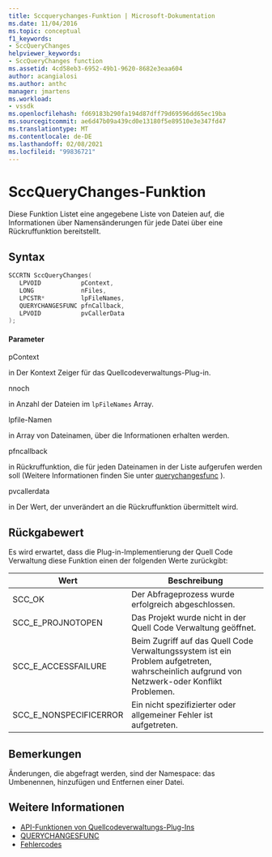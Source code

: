 ```yaml
---
title: Sccquerychanges-Funktion | Microsoft-Dokumentation
ms.date: 11/04/2016
ms.topic: conceptual
f1_keywords:
- SccQueryChanges
helpviewer_keywords:
- SccQueryChanges function
ms.assetid: 4cd58eb3-6952-49b1-9620-8682e3eaa604
author: acangialosi
ms.author: anthc
manager: jmartens
ms.workload:
- vssdk
ms.openlocfilehash: fd69183b290fa194d87dff79d69596dd65ec19ba
ms.sourcegitcommit: ae6d47b09a439cd0e13180f5e89510e3e347fd47
ms.translationtype: MT
ms.contentlocale: de-DE
ms.lasthandoff: 02/08/2021
ms.locfileid: "99836721"
---
```

# <a name="sccquerychanges-function"></a>SccQueryChanges-Funktion
Diese Funktion Listet eine angegebene Liste von Dateien auf, die Informationen über Namensänderungen für jede Datei über eine Rückruffunktion bereitstellt.

## <a name="syntax"></a>Syntax

```cpp
SCCRTN SccQueryChanges(
   LPVOID           pContext,
   LONG             nFiles,
   LPCSTR*          lpFileNames,
   QUERYCHANGESFUNC pfnCallback,
   LPVOID           pvCallerData
);
```

#### <a name="parameters"></a>Parameter
 pContext

in Der Kontext Zeiger für das Quellcodeverwaltungs-Plug-in.

 nnoch

in Anzahl der Dateien im `lpFileNames` Array.

 lpfile-Namen

in Array von Dateinamen, über die Informationen erhalten werden.

 pfncallback

in Rückruffunktion, die für jeden Dateinamen in der Liste aufgerufen werden soll (Weitere Informationen finden Sie unter [querychangesfunc](../extensibility/querychangesfunc.md) ).

 pvcallerdata

in Der Wert, der unverändert an die Rückruffunktion übermittelt wird.

## <a name="return-value"></a>Rückgabewert
 Es wird erwartet, dass die Plug-in-Implementierung der Quell Code Verwaltung diese Funktion einen der folgenden Werte zurückgibt:

|Wert|Beschreibung|
|-----------|-----------------|
|SCC_OK|Der Abfrageprozess wurde erfolgreich abgeschlossen.|
|SCC_E_PROJNOTOPEN|Das Projekt wurde nicht in der Quell Code Verwaltung geöffnet.|
|SCC_E_ACCESSFAILURE|Beim Zugriff auf das Quell Code Verwaltungssystem ist ein Problem aufgetreten, wahrscheinlich aufgrund von Netzwerk-oder Konflikt Problemen.|
|SCC_E_NONSPECIFICERROR|Ein nicht spezifizierter oder allgemeiner Fehler ist aufgetreten.|

## <a name="remarks"></a>Bemerkungen
 Änderungen, die abgefragt werden, sind der Namespace: das Umbenennen, hinzufügen und Entfernen einer Datei.

## <a name="see-also"></a>Weitere Informationen
- [API-Funktionen von Quellcodeverwaltungs-Plug-Ins](../extensibility/source-control-plug-in-api-functions.md)
- [QUERYCHANGESFUNC](../extensibility/querychangesfunc.md)
- [Fehlercodes](../extensibility/error-codes.md)
